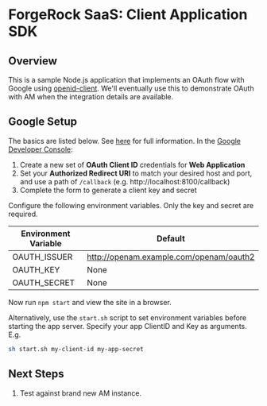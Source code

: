 # ForgeRock SaaS: Client Application SDK

## Overview

This is a sample Node.js application that implements an OAuth flow with Google using [openid-client](https://www.npmjs.com/package/openid-client). We'll eventually use this to demonstrate OAuth with AM when the integration details are available.

## Google Setup

The basics are listed below. See [here](https://developers.google.com/identity/protocols/OpenIDConnect) for full information. In the [Google Developer Console](https://console.developers.google.com/apis/dashboard):

1.  Create a new set of **OAuth Client ID** credentials for **Web Application**
1.  Set your **Authorized Redirect URI** to match your desired host and port, and use a path of `/callback` (e.g. http://localhost:8100/callback)
1.  Complete the form to generate a client key and secret

Configure the following environment variables. Only the key and secret are required.

| Environment Variable | Default                                 |
| -------------------- | --------------------------------------- |
| OAUTH_ISSUER         | http://openam.example.com/openam/oauth2 |
| OAUTH_KEY            | None                                    |
| OAUTH_SECRET         | None                                    |

Now run `npm start` and view the site in a browser.

Alternatively, use the `start.sh` script to set environment variables before starting the app server. Specify your app ClientID and Key as arguments. E.g.

```bash
sh start.sh my-client-id my-app-secret
```

## Next Steps

1.  Test against brand new AM instance.
